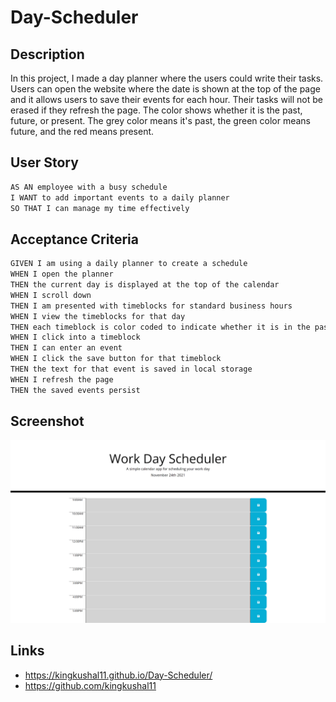 # Day-Scheduler

## Description
In this project, I made a day planner where the users could write their tasks. Users can open the website where the date is shown at the top of the page and it allows users to save their events for each hour. Their tasks will not be erased if they refresh the page. The color shows whether it is the past, future, or present. The grey color means it's past, the green color means future, and the red means present.

## User Story

```md
AS AN employee with a busy schedule
I WANT to add important events to a daily planner
SO THAT I can manage my time effectively
```

## Acceptance Criteria

```md
GIVEN I am using a daily planner to create a schedule
WHEN I open the planner
THEN the current day is displayed at the top of the calendar
WHEN I scroll down
THEN I am presented with timeblocks for standard business hours
WHEN I view the timeblocks for that day
THEN each timeblock is color coded to indicate whether it is in the past, present, or future
WHEN I click into a timeblock
THEN I can enter an event
WHEN I click the save button for that timeblock
THEN the text for that event is saved in local storage
WHEN I refresh the page
THEN the saved events persist
```

## Screenshot
<img src=Assets\_C__Users_kusha_Desktop_homework_Day-Scheduler_index.html.png>

## Links
 - https://kingkushal11.github.io/Day-Scheduler/
 - https://github.com/kingkushal11